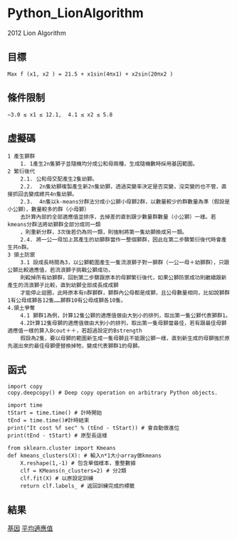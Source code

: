 # Python_LionAlgorithm
2012 Lion Algorithm

## 目標
    Max f (x1, x2 ) = 21.5 + x1sin(4πx1) + x2sin(20πx2 )

## 條件限制
    −3.0 ≤ x1 ≤ 12.1,  4.1 ≤ x2 ≤ 5.8

## 虛擬碼
    1 產生獅群
        1. 1產生2n隻獅子並隨機均分成公和母兩種，生成隨機數時採用基因範圍。
    2 繁衍後代
        2.1. 公和母交配產生2隻幼獅。
        2.2.  2n隻幼獅複製產生新2n隻幼獅，透過突變率決定是否突變，沒突變的也不管，直接抓回去變成總共4n隻幼獅。
        2.3.  4n隻以k-means分群法分成小公獅小母獅2群，以數量較少的群數量為準（假設是小公獅），數量較多的群（小母獅）
        去計算內部的全部適應值並排序，去掉差的直到跟少數量群數量（小公獅）一樣。若kmeans分群法將幼獅群全部分成同一類
        ，則重新分群，3次後若仍為同一類，則強制將第一隻幼獅換成另一類。
        2.4. 將一公一母加上其產生的幼獅群當作一整個獅群，因此在第二步驟繁衍後代時會產生共n群。
    3 領土防禦
        3.1 設成長時間為3，以公獅範圍產生一隻流浪獅子對一獅群（一公一母＋幼獅群），只跟公獅比較適應值，若流浪獅子挑戰公獅成功，
        則殺掉所有幼獅群，回到第二步驟跟原本的母獅繁衍後代，如果公獅防禦成功則繼續跟新產生的流浪獅子比較，直到幼獅全部成長成成獅
        才能停止迴圈，此時原本有n群獅群，獅群內公母都是成獅，且公母數量相同，比如說獅群1有公母成獅各12隻……獅群10有公母成獅各10隻。
    4.領土爭奪
        4.1 獅群1為例，計算12隻公獅的適應值做由大到小的排列，取出第一隻公獅代表獅群1。
        4.2計算12隻母獅的適應值做由大到小的排列，取出第一隻母獅當最佳，若有跟最佳母獅適應值一樣的算入Bcout＋＋，若超過設定的Bstrength
        假設為2隻，要以母獅的範圍新生成一隻母獅且不能跟公獅一樣，直到新生成的母獅強於原先選出來的最佳母獅便替換掉牠，變成代表獅群1的母獅。

## 函式
    import copy
    copy.deepcopy() # Deep copy operation on arbitrary Python objects.

    import time
    tStart = time.time() # 計時開始
    tEnd = time.time()#計時結束
    print("It cost %f sec" % (tEnd - tStart)) # 會自動做進位
    print(tEnd - tStart) # 原型長這樣

    from sklearn.cluster import Kmeans
    def kmeans_clusters(X): # 輸入n*1大小array做kmeans
        X.reshape(1,-1) # 包含單個樣本，重整數據
        clf = KMeans(n_clusters=2) # 分2類
        clf.fit(X) # 以原設定訓練
        return clf.labels_ # 返回訓練完成的標籤
        
  ## 結果
  [基因](https://github.com/leodflag/Python_LionAlgorithm/blob/master/gene_result.png)
  [平均適應值](https://github.com/leodflag/Python_LionAlgorithm/blob/master/adaptation_result.png)
